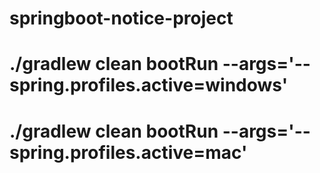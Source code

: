 # springboot-notice-project
# ./gradlew clean bootRun --args='--spring.profiles.active=windows'
# ./gradlew clean bootRun --args='--spring.profiles.active=mac'